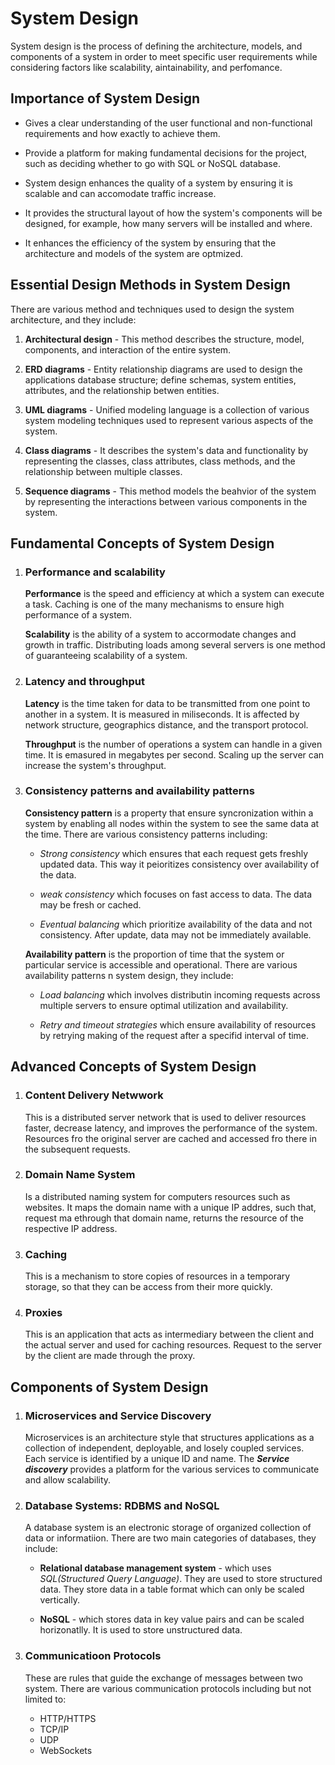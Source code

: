 # System Design
System design is the process of defining the architecture, models, and components of a system in order to meet specific user requirements while considering factors like scalability, aintainability, and perfomance.  
## Importance of System Design
- Gives a clear understanding of the user functional and non-functional requirements and how exactly to achieve them.  

- Provide a platform for making fundamental decisions for the project, such as deciding whether to go with SQL or NoSQL database.  

- System design enhances the quality of a system by ensuring it is scalable and can accomodate traffic increase.  

- It provides the structural layout of how the system's components will be designed, for example, how many servers will be installed and where. 

- It enhances the efficiency of the system by ensuring that the architecture and models of the system are optmized.


## Essential Design Methods in System Design
There are various method and techniques used to design the system architecture, and they include:  

1. **Architectural design** - This method describes the structure, model, components, and interaction of the entire system.
2. **ERD diagrams** - Entity relationship diagrams are used to design the applications database structure; define schemas, system entities, attributes, and the relationship betwen entities. 

3. **UML diagrams** - Unified modeling language is a collection of various system modeling techniques used to represent various aspects of the system.

4. **Class diagrams** - It describes the system's data and functionality by representing the classes, class attributes, class methods, and the relationship between multiple classes.  

5. **Sequence diagrams** - This method models the beahvior of the system by representing the interactions between various components in the system.

## Fundamental Concepts of System Design 

1. ### Performance and scalability
      
      __Performance__ is the speed and efficiency at which a system can execute a task. Caching is one of the many mechanisms to ensure high performance of a system.  

      __Scalability__ is the ability of a system to accormodate changes and growth in traffic. Distributing loads among several servers is one method of guaranteeing scalability of a system.


2. ### Latency and throughput
  
      __Latency__ is the time taken for data to be transmitted from one point to another in a system.  It is measured in miliseconds. It is affected by network structure, geographics distance, and the transport protocol.

      __Throughput__ is the number of operations a system can handle in a given time. It is emasured in megabytes per second. Scaling up the server can increase the system's throughput.
3. ### Consistency patterns and availability patterns
    
    __Consistency pattern__  is a property that ensure syncronization within a system by enabling all nodes within the system to see the same data at the time. There are various consistency patterns including:  
    - _Strong consistency_  which ensures that each request gets freshly updated data. This way it peioritizes consistency over availability of the data.  

    - _weak consistency_ which focuses on fast access to data. The data may be fresh or cached.
    - _Eventual balancing_ which prioritize availability of the data and not consistency. After update, data may not be immediately available.
    
    __Availability pattern__ is the proportion of time that the system or  particular service is accessible and operational. There are various availability patterns n system design, they include:
    - _Load balancing_  which involves distributin incoming requests across multiple servers to ensure optimal utilization and availability.  

    - _Retry and timeout strategies_ which ensure availability of resources by retrying making of the request after a specifid interval of time.

## Advanced Concepts of System Design
1. ### Content Delivery Netwwork 
      This is a distributed server network that is used to deliver resources faster, decrease latency, and improves the performance of the system. Resources fro the original server are cached and accessed fro there in the subsequent requests.
2. ### Domain Name System
      Is a distributed naming system for computers resources such as websites. It maps the domain name with a unique IP addres, such that, request ma ethrough that domain name, returns the resource of the respective IP address.
3. ### Caching
      This is a mechanism to store copies of resources in a temporary storage, so that they can be access from their more quickly.
4. ### Proxies
      This is an application that acts as intermediary between the client and the actual server and used for caching resources. Request to the server by the client are made through the proxy.


## Components of System Design
1. ### Microservices and Service Discovery
      Microservices is an architecture style that structures applications as a collection of independent, deployable, and losely coupled services. Each service is identified by a unique ID and name. The ___Service discovery___ provides a platform for the various services to communicate and allow scalability. 
2. ### Database Systems: RDBMS and NoSQL
      A database system is an electronic storage of organized collection of data or informatiion. There are two main categories of databases, they include:
      - **Relational database management system** - which uses _SQL(Structured Query Language)_. They are used to store structured data. They store data in a table format which can only be scaled vertically.  
      
      - **NoSQL** - which stores data in key value pairs and can be scaled horizonatlly. It is used to store unstructured data.
3. ### Communicatioon Protocols

      These are rules that guide the exchange of messages between two system. There are various communication protocols including but not limited to:  
      - HTTP/HTTPS
      - TCP/IP
      - UDP
      - WebSockets


